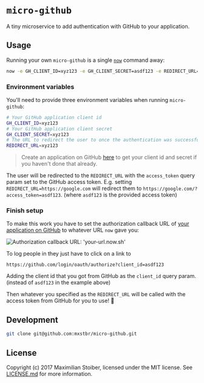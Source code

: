 # `micro-github`

A tiny microservice to add authentication with GitHub to your application.

## Usage

Running your own `micro-github` is a single [`now`](https://now.sh) command away:

```sh
now -e GH_CLIENT_ID=xyz123 -e GH_CLIENT_SECRET=asdf123 -e REDIRECT_URL=https://google.com mxstbr/micro-github # Deploy this repository using now.sh
```

### Environment variables

You'll need to provide three environment variables when running `micro-github`:

```sh
# Your GitHub application client id
GH_CLIENT_ID=xyz123
# Your GitHub application client secret
GH_CLIENT_SECRET=xyz123
# The URL to redirect the user to once the authentication was successful
REDIRECT_URL=xyz123
```

> Create an application on GitHub [here](https://github.com/settings/applications/new) to get your client id and secret if you haven't done that already.

The user will be redirected to the `REDIRECT_URL` with the `access_token` query param set to the GitHub access token. E.g. setting `REDIRECT_URL=https://google.com` will redirect them to `https://google.com/?access_token=asdf123`. (where `asdf123` is the provided access token)

### Finish setup

To make this work you have to set the authorization callback URL of [your application on GitHub](https://github.com/settings/developers) to whatever URL `now` gave you:

![Authorization callback URL: 'your-url.now.sh'](https://cloud.githubusercontent.com/assets/7525670/22621592/95546272-eb27-11e6-80f3-6a2cd556d319.png)

To log people in they just have to click on a link to

```
https://github.com/login/oauth/authorize?client_id=asdf123
```

Adding the client id that you got from GitHub as the `client_id` query param. (instead of `asdf123` in the example above)

Then whatever you specified as the `REDIRECT_URL` will be called with the access token from GitHub for you to use! 🎉

## Development

```sh
git clone git@github.com:mxstbr/micro-github.git
```

## License

Copyright (c) 2017 Maximilian Stoiber, licensed under the MIT license. See [LICENSE.md](LICENSE.md) for more information.
